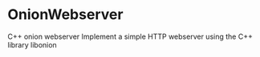# OnionWebserver
C++ onion webserver
Implement a simple HTTP webserver using the C++ library libonion
